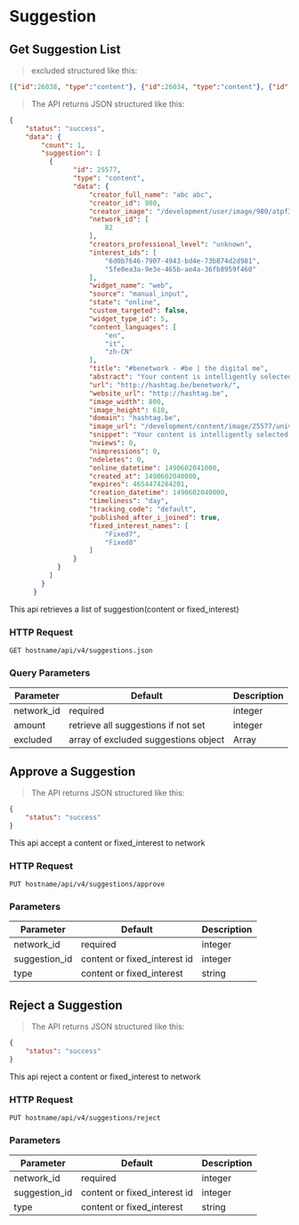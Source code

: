# Suggestion

## Get Suggestion List

> excluded structured like this:

```json
[{"id":26038, "type":"content"}, {"id":26034, "type":"content"}, {"id":2, "type":"fixed_interest"}]
```

> The API returns JSON structured like this:

```json
{
    "status": "success",
    "data": {
        "count": 1,
        "suggestion": [
          {
                "id": 25577,
                "type": "content",
                "data": {
                    "creator_full_name": "abc abc",
                    "creator_id": 980,
                    "creator_image": "/development/user/image/980/atpf324",
                    "network_id": [
                        82
                    ],
                    "creators_professional_level": "unknown",
                    "interest_ids": [
                        "6d0b7646-7907-4943-bd4e-73b874d2d981",
                        "5fe0ea3a-9e3e-465b-ae4a-36fb8959f460"
                    ],
                    "widget_name": "web",
                    "source": "manual_input",
                    "state": "online",
                    "custom_targeted": false,
                    "widget_type_id": 5,
                    "content_languages": [
                        "en",
                        "it",
                        "zh-CN"
                    ],
                    "title": "#benetwork - #be | the digital me",
                    "abstract": "Your content is intelligently selected and targeted to each user according to their individual digital profile: saving them time on ineffective searches and frustration in not finding what interests them, and creating a truly dynamic digital experience. To system administrators, it offers effective and flexible campaign and reporting tools, making management a breeze.",
                    "url": "http://hashtag.be/benetwork/",
                    "website_url": "http://hashtag.be",
                    "image_width": 800,
                    "image_height": 610,
                    "domain": "hashtag.be",
                    "image_url": "/development/content/image/25577/universities_overlay",
                    "snippet": "Your content is intelligently selected and targeted to each user according to their individual digital profile: saving them time on ineffective searches and frustration in not finding what interests them,...",
                    "nviews": 0,
                    "nimpressions": 0,
                    "ndeletes": 0,
                    "online_datetime": 1490602041000,
                    "created_at": 1490602040000,
                    "expires": 4654474284201,
                    "creation_datetime": 1490602040000,
                    "timeliness": "day",
                    "tracking_code": "default",
                    "published_after_i_joined": true,
                    "fixed_interest_names": [
                        "Fixed7",
                        "Fixed8"
                    ]
                }
            }
          ]
        }
      }
```

This api retrieves a list of suggestion(content or fixed_interest)

### HTTP Request

`GET hostname/api/v4/suggestions.json`

### Query Parameters

Parameter  | Default                              | Description
---------- | ------------------------------------ | -----------
network_id | required                             | integer
amount     | retrieve all suggestions if not set  | integer
excluded   | array of excluded suggestions object | Array

## Approve a Suggestion

> The API returns JSON structured like this:

```json
{
    "status": "success"
}
```

This api accept a content or fixed_interest to network

### HTTP Request

`PUT hostname/api/v4/suggestions/approve`

### Parameters

Parameter     | Default                      | Description
------------- | ---------------------------- | -----------
network_id    | required                     | integer
suggestion_id | content or fixed_interest id | integer
type          | content or fixed_interest    | string

## Reject a Suggestion

> The API returns JSON structured like this:

```json
{
    "status": "success"
}
```

This api reject a content or fixed_interest to network

### HTTP Request

`PUT hostname/api/v4/suggestions/reject`

### Parameters

Parameter     | Default                      | Description
------------- | ---------------------------- | -----------
network_id    | required                     | integer
suggestion_id | content or fixed_interest id | integer
type          | content or fixed_interest    | string
